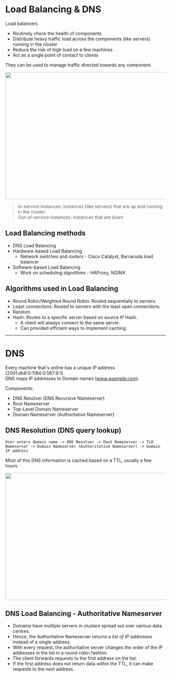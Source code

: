 # Load Balancing & DNS
Load balancers 
- Routinely check the health of components
- Distribute heavy traffic load across the components (like servers) running in the cluster
- Reduce the risk of high load on a few machines
- Act as a single point of contact to clients

They can be used to manage traffic directed towards any component.  

<img src="https://user-images.githubusercontent.com/45961072/114415360-3bdef300-9bcd-11eb-89d1-3d889aec95d2.png" height="399px" width="684px"></img>

> In-service instances: Instances (like servers) that are up and running in the cluster  
> Out-of-service instances: Instances that are down

## Load Balancing methods
- DNS Load Balancing
- Hardware-based Load Balancing 
  - Network switches and routers - Cisco Catalyst, Barracuda load balancer
- Software-based Load Balancing
  - Work on scheduling algorithms - HAProxy, NGINX

## Algorithms used in Load Balancing
- Round Robin/Weighted Round Robin: Routed sequentially to servers.
- Least connections: Routed to servers with the least open connections.
- Random
- Hash: Routes to a specific server based on source IP Hash.
  - A client will always connect to the same server.
  - Can provided efficient ways to implement caching.

---

# DNS
Every machine that's online has a unique IP address (2001:db8:0:1194:0:567:8:1).  
DNS maps IP addresses to Domain names (www.example.com).

Components:
- DNS Resolver (DNS Recursive Nameserver) 
- Root Nameserver
- Top-Level Domain Nameserver
- Domain Nameserver (Authoritative Nameserver)

## DNS Resolution (DNS query lookup)
```User enters domain name -> DNS Resolver -> Root Nameserver -> TLD Nameserver -> Domain Nameserver (Authoritative Nameserver) -> Domain IP address```

Most of this DNS information is cached based on a TTL, usually a few hours.

<img src="https://user-images.githubusercontent.com/45961072/114466792-8f216780-9c06-11eb-9640-26ddedc3155f.png" height="399px" width="684px"></img>

## DNS Load Balancing - Authoritative Nameserver
- Domains have multiple servers in clusters spread out over various data centres.  
- Hence, the Authoritative Nameserver returns a *list of IP addresses* instead of a single address.  
- With every request, the authoritative server changes the order of the IP addresses in the list in a round-robin fashion.  
- The client forwards requests to the first address on the list.
- If the first address does not return data within the TTL, it can make requests to the next address.
